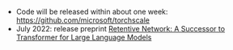 
- Code will be released within about one week: https://github.com/microsoft/torchscale
- July 2022: release preprint [Retentive Network: A Successor to Transformer for Large Language Models](#)
